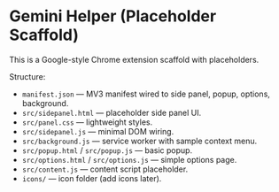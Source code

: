# Gemini Helper (Placeholder Scaffold)

This is a Google-style Chrome extension scaffold with placeholders.

Structure:
- `manifest.json` — MV3 manifest wired to side panel, popup, options, background.
- `src/sidepanel.html` — placeholder side panel UI.
- `src/panel.css` — lightweight styles.
- `src/sidepanel.js` — minimal DOM wiring.
- `src/background.js` — service worker with sample context menu.
- `src/popup.html` / `src/popup.js` — basic popup.
- `src/options.html` / `src/options.js` — simple options page.
- `src/content.js` — content script placeholder.
- `icons/` — icon folder (add icons later).